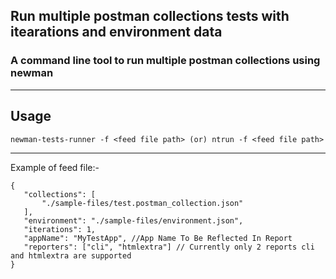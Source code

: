 ## Run multiple postman collections tests with itearations and environment data
### A command line tool to run multiple postman collections using newman

----

## Usage
```
newman-tests-runner -f <feed file path> (or) ntrun -f <feed file path>
```

----

Example of feed file:-
 ```
{
    "collections": [
        "./sample-files/test.postman_collection.json"
    ],
    "environment": "./sample-files/environment.json",
    "iterations": 1,
    "appName": "MyTestApp", //App Name To Be Reflected In Report
    "reporters": ["cli", "htmlextra"] // Currently only 2 reports cli and htmlextra are supported
}
 ```